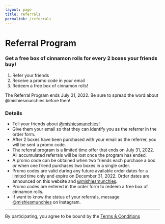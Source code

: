 ```yaml
---
layout: page
title: referrals
permalink: /referrals
---
```


<!-- <img class="menu-img" 
     src="../assets/img/referrals.svg"
     alt="Referrals"/> -->

# Referral Program
### Get a free box of cinnamon rolls for every 2 boxes your friends buy!
1. Refer your friends
2. Receive a promo code in your email
3. Redeem a free box of cinnamon rolls!

The Referral Program ends July 31, 2022. Be sure to spread the word about @mishiesmunchies before then!

### Details
- Tell your friends about [@mishiesmunchies](https://www.instagram.com/mishiesmunchies/)! 
- Give them your email so that they can identify you as the referrer in the order form.
- After 2 boxes have been purchased with your email as the referrer, you will be sent a promo code. 
- The referral program is a limited time offer that ends on July 31, 2022. All accumulated referrals will be lost once the program has ended.
- A promo code can be obtained when two friends each purchase a box *or* when one friend purchases two boxes in a single order.
- Promo codes are valid during any future available order dates for a limited time only and expire on December 31, 2022. Order dates are announced on this website and [@mishiesmunchies](https://www.instagram.com/mishiesmunchies/). 
- Promo codes are entered in the order form to redeem a free box of cinnamon rolls.
- If want to know the status of your referrals, message [@mishiesmunchies](https://www.instagram.com/mishiesmunchies/) on Instagram.

---

By participating, you agree to be bound by the [Terms & Conditions](terms)
